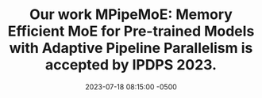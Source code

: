 ---
layout: news
title: "Our work <strong>MPipeMoE: Memory Efficient MoE for Pre-trained Models with Adaptive Pipeline Parallelism</strong> is accepted by <strong>IPDPS 2023</strong>."
date: 2023-07-18 08:15:00 -0500
---